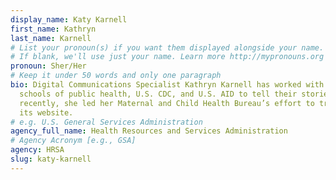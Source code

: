 ```yaml
---
display_name: Katy Karnell
first_name: Kathryn
last_name: Karnell
# List your pronoun(s) if you want them displayed alongside your name.
# If blank, we'll use just your name. Learn more http://mypronouns.org
pronoun: Sher/Her
# Keep it under 50 words and only one paragraph
bio: Digital Communications Specialist Kathryn Karnell has worked with U.S.
  schools of public health, U.S. CDC, and U.S. AID to tell their stories.  Most
  recently, she led her Maternal and Child Health Bureau’s effort to transform
  its website.
# e.g. U.S. General Services Administration
agency_full_name: Health Resources and Services Administration
# Agency Acronym [e.g., GSA]
agency: HRSA
slug: katy-karnell
---
```

